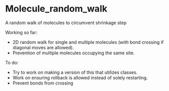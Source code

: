 # Molecule_random_walk
A random walk of molecules to circumvent shrinkage step

Working so far:
- 2D random walk for single and multiple molecules (*with* bond crossing if diagonal moves are allowed).
- Prevention of multiple molecules occupying the same site.

To do:
- Try to work on making a version of this that utilizes classes.
- Work on ensuring rollback is allowed instead of solely restarting.
- Prevent bonds from crossing
